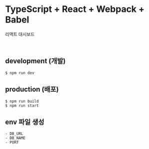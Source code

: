 # TypeScript + React + Webpack + Babel
리액트 대시보드 

<br>

## development (개발)
```
$ npm run dev
```

## production (배포)
```
$ npm run build
$ npm run start
```

## env 파일 생성
```
- DB_URL
- DB_NAME
- PORT
```
